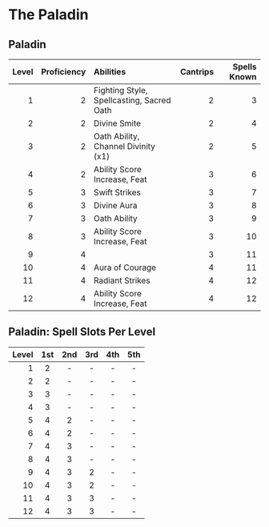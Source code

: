 # The Paladin

## Paladin

| Level | Proficiency | Abilities                                 | Cantrips | Spells Known |
| ----: | ----------: | :---------------------------------------- | -------: | -----------: |
|     1 |           2 | Fighting Style, Spellcasting, Sacred Oath |        2 |            3 |
|     2 |           2 | Divine Smite                              |        2 |            4 |
|     3 |           2 | Oath Ability, Channel Divinity (x1)       |        2 |            5 |
|     4 |           2 | Ability Score Increase, Feat              |        3 |            6 |
|     5 |           3 | Swift Strikes                             |        3 |            7 |
|     6 |           3 | Divine Aura                               |        3 |            8 |
|     7 |           3 | Oath Ability                              |        3 |            9 |
|     8 |           3 | Ability Score Increase, Feat              |        3 |           10 |
|     9 |           4 |                                           |        3 |           11 |
|    10 |           4 | Aura of Courage                           |        4 |           11 |
|    11 |           4 | Radiant Strikes                           |        4 |           12 |
|    12 |           4 | Ability Score Increase, Feat              |        4 |           12 |

## Paladin: Spell Slots Per Level

| Level |  1st  |  2nd  |  3rd  |  4th  |  5th  |
| ----: | :---: | :---: | :---: | :---: | :---: |
|     1 |   2   |   -   |   -   |   -   |   -   |
|     2 |   2   |   -   |   -   |   -   |   -   |
|     3 |   3   |   -   |   -   |   -   |   -   |
|     4 |   3   |   -   |   -   |   -   |   -   |
|     5 |   4   |   2   |   -   |   -   |   -   |
|     6 |   4   |   2   |   -   |   -   |   -   |
|     7 |   4   |   3   |   -   |   -   |   -   |
|     8 |   4   |   3   |   -   |   -   |   -   |
|     9 |   4   |   3   |   2   |   -   |   -   |
|    10 |   4   |   3   |   2   |   -   |   -   |
|    11 |   4   |   3   |   3   |   -   |   -   |
|    12 |   4   |   3   |   3   |   -   |   -   |

